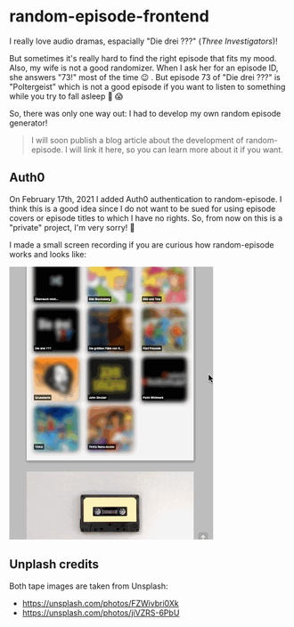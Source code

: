 # random-episode-frontend

I really love audio dramas, espacially "Die drei ???"
(_Three Investigators_)!

But sometimes it's really hard to find the right episode that
fits my mood.
Also, my wife is not a good randomizer. When I ask her for an
episode ID, she answers "73!" most of the time 😉
. But episode 73 of "Die drei ???" is "Poltergeist" which is not
a good episode if you want to listen to something while you try
to fall asleep 👻 😱

So, there was only one way out: I had to develop my own random
episode generator!

> I will soon publish a blog article about the development of random-episode.
> I will link it here, so you can learn more about it if you want.

## Auth0

On February 17th, 2021 I added Auth0 authentication to random-episode.
I think this is a good idea since I do not want to be sued for using
episode covers or episode titles to which I have no rights.
So, from now on this is a "private" project, I'm very sorry! 🙁

I made a small screen recording if you are curious how
random-episode works and looks like:

![Showcase](./demo.gif)

## Unplash credits

Both tape images are taken from Unsplash:

- https://unsplash.com/photos/FZWivbri0Xk
- https://unsplash.com/photos/jiVZRS-6PbU
